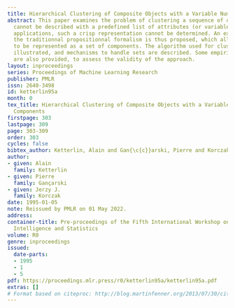 ```yaml
---
title: Hierarchical Clustering of Composite Objects with a Variable Number of Components
abstract: This paper examines the problem of clustering a sequence of objects that
  cannot be described with a predefined list of attributes (or variables). In many
  applications, such a crisp representation cannot be determined. An extension of
  the traditionnal propositionnal formalism is thus proposed, which allows objects
  to be represented as a set of components. The algorithm used for clustering is briefly
  illustrated, and mechanisms to handle sets are described. Some empirical evaluations
  are also provided, to assess the validity of the approach.
layout: inproceedings
series: Proceedings of Machine Learning Research
publisher: PMLR
issn: 2640-3498
id: ketterlin95a
month: 0
tex_title: Hierarchical Clustering of Composite Objects with a Variable Number of
  Components
firstpage: 303
lastpage: 309
page: 303-309
order: 303
cycles: false
bibtex_author: Ketterlin, Alain and Gan{\c{c}}arski, Pierre and Korczak, Jerzy J.
author:
- given: Alain
  family: Ketterlin
- given: Pierre
  family: Gançarski
- given: Jerzy J.
  family: Korczak
date: 1995-01-05
note: Reissued by PMLR on 01 May 2022.
address:
container-title: Pre-proceedings of the Fifth International Workshop on Artificial
  Intelligence and Statistics
volume: R0
genre: inproceedings
issued:
  date-parts:
  - 1995
  - 1
  - 5
pdf: https://proceedings.mlr.press/r0/ketterlin95a/ketterlin95a.pdf
extras: []
# Format based on citeproc: http://blog.martinfenner.org/2013/07/30/citeproc-yaml-for-bibliographies/
---
```

